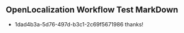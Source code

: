 ## OpenLocalization Workflow Test MarkDown
* 1dad4b3a-5d76-497d-b3c1-2c69f5671986 
thanks!<!--HONumber=Mar16_HO2-->
